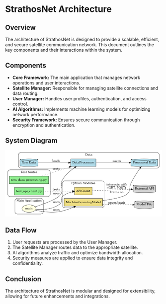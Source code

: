 # StrathosNet Architecture

## Overview
The architecture of StrathosNet is designed to provide a scalable, efficient, and secure satellite communication network. This document outlines the key components and their interactions within the system.

## Components
- **Core Framework:** The main application that manages network operations and user interactions.
- **Satellite Manager:** Responsible for managing satellite connections and data routing.
- **User  Manager:** Handles user profiles, authentication, and access control.
- **AI Algorithms:** Implements machine learning models for optimizing network performance.
- **Security Framework:** Ensures secure communication through encryption and authentication.

## System Diagram
![Architecture Diagram](StrathosNet-diagram.jpeg)

## Data Flow
1. User requests are processed by the User Manager.
2. The Satellite Manager routes data to the appropriate satellite.
3. AI algorithms analyze traffic and optimize bandwidth allocation.
4. Security measures are applied to ensure data integrity and confidentiality.

## Conclusion
The architecture of StrathosNet is modular and designed for extensibility, allowing for future enhancements and integrations.
